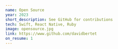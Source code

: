 ```yaml
---
name: Open Source
year: 2023
short_description: See GitHub for contributions
tech: Swift, React Native, Ruby
image: opensource.jpg
link: https://www.github.com/davidbertet
on_resume: 1
---
```

